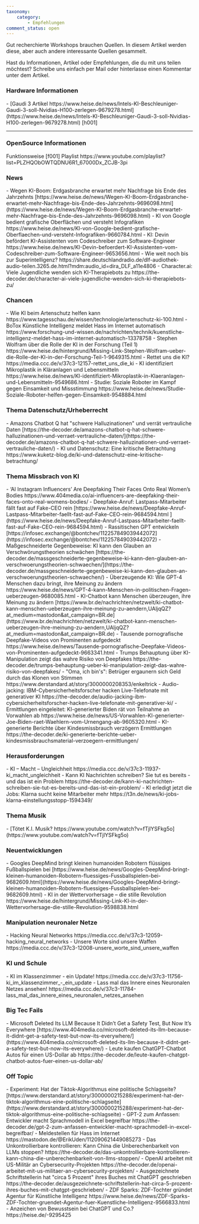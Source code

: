 ```yaml
---
taxonomy:
    category:
        - Empfehlungen
comment_status: open          
---
```


Gut recherchierte Workshops brauchen Quellen. In diesem Artikel werden diese, aber auch andere interessante Quellen gesammelt.

Hast du Informationen, Artikel oder Empfehlungen, die du mit uns teilen möchtest?
Schreibe uns einfach per Mail oder hinterlasse einen Kommentar unter dem Artikel.

<h3> Hardware Informationen </h3>
- [Gaudi 3 Artikel https://www.heise.de/news/Intels-KI-Beschleuniger-Gaudi-3-soll-Nvidias-H100-zerlegen-9679278.html](https://www.heise.de/news/Intels-KI-Beschleuniger-Gaudi-3-soll-Nvidias-H100-zerlegen-9679278.html) [h001]

<hr>
<h3>OpenSource Informationen </h3
test
- [Übersicht Mistral Modelle https://docs.mistral.ai/getting-started/models/](https://docs.mistral.ai/getting-started/models/) [h001]

<h3>Funktionsweise</h3>
[f001] Playlist https://www.youtube.com/playlist?list=PLZHQObOWTQDNU6R1_67000Dx_ZCJB-3pi

<h3>News</h3>
- Wegen KI-Boom: Erdgasbranche erwartet mehr Nachfrage bis Ende des Jahrzehnts [https://www.heise.de/news/Wegen-KI-Boom-Erdgasbranche-erwartet-mehr-Nachfrage-bis-Ende-des-Jahrzehnts-9696098.html](https://www.heise.de/news/Wegen-KI-Boom-Erdgasbranche-erwartet-mehr-Nachfrage-bis-Ende-des-Jahrzehnts-9696098.html)
- KI von Google bedient grafische Oberflächen und versteht Infografiken https://www.heise.de/news/KI-von-Google-bedient-grafische-Oberflaechen-und-versteht-Infografiken-9660784.html
- KI: Devin befördert KI-Assistenten vom Codeschreiber zum Software-Engineer https://www.heise.de/news/KI-Devin-befoerdert-KI-Assistenten-vom-Codeschreiber-zum-Software-Engineer-9653656.html
- Wie weit noch bis zur Superintelligenz? https://share.deutschlandradio.de/dlf-audiothek-audio-teilen.3265.de.html?mdm:audio_id=dira_DLF_a11e4806
- Character.ai: Viele Jugendliche wenden sich KI-Therapiebots zu https://the-decoder.de/character-ai-viele-jugendliche-wenden-sich-ki-therapiebots-zu/

<h3>Chancen</h3>
- Wie KI beim Artenschutz helfen kann https://www.tagesschau.de/wissen/technologie/artenschutz-ki-100.html
- BoTox Künstliche Intelligenz meldet Hass im Internet automatisch https://www.forschung-und-wissen.de/nachrichten/technik/kuenstliche-intelligenz-meldet-hass-im-internet-automatisch-13378758
- Stephen Wolfram über die Rolle der KI in der Forschung (Teil 1) https://www.heise.de/hintergrund/Missing-Link-Stephen-Wolfram-ueber-die-Rolle-der-KI-in-der-Forschung-Teil-1-9649315.html
- Rettet uns die KI? https://media.ccc.de/v/37c3-12157-rettet_uns_die_ki
- KI identifiziert Mikroplastik in Kläranlagen und Lebensmitteln https://www.heise.de/news/KI-identifiziert-Mikroplastik-in-Klaeranlagen-und-Lebensmitteln-9549686.html
- Studie: Soziale Roboter im Kampf gegen Einsamkeit und Missstimmung https://www.heise.de/news/Studie-Soziale-Roboter-helfen-gegen-Einsamkeit-9548884.html


<h3>Thema Datenschutz/Urheberrecht</h3>
- Amazons Chatbot Q hat "schwere Halluzinationen" und verrät vertrauliche Daten [https://the-decoder.de/amazons-chatbot-q-hat-schwere-halluzinationen-und-verraet-vertrauliche-daten/](https://the-decoder.de/amazons-chatbot-q-hat-schwere-halluzinationen-und-verraet-vertrauliche-daten/)
- KI und Datenschutz: Eine kritische Betrachtung https://www.kuketz-blog.de/ki-und-datenschutz-eine-kritische-betrachtung/

<h3>Thema Missbrach von KI</h3>
- ‘AI Instagram Influencers’ Are Deepfaking Their Faces Onto Real Women’s Bodies https://www.404media.co/ai-influencers-are-deepfaking-their-faces-onto-real-womens-bodies/
- Deepfake-Anruf: Lastpass-Mitarbeiter fällt fast auf Fake-CEO rein [https://www.heise.de/news/Deepfake-Anruf-Lastpass-Mitarbeiter-faellt-fast-auf-Fake-CEO-rein-9684594.html ](https://www.heise.de/news/Deepfake-Anruf-Lastpass-Mitarbeiter-faellt-fast-auf-Fake-CEO-rein-9684594.html)
- Rassitischen GPT entwickeln [https://infosec.exchange/@bontchev/112257849039442072](https://infosec.exchange/@bontchev/112257849039442072)
- Maßgeschneiderte Gegenbeweise: KI kann den Glauben an Verschwörungstheorien schwächen [https://the-decoder.de/massgeschneiderte-gegenbeweise-ki-kann-den-glauben-an-verschwoerungstheorien-schwaechen/](https://the-decoder.de/massgeschneiderte-gegenbeweise-ki-kann-den-glauben-an-verschwoerungstheorien-schwaechen/)
- Überzeugende KI: Wie GPT-4 Menschen dazu bringt, ihre Meinung zu ändern https://www.heise.de/news/GPT-4-kann-Menschen-in-politischen-Fragen-ueberzeugen-9680085.html
- KI-Chatbot kann Menschen überzeugen, ihre Meinung zu ändern [https://www.br.de/nachrichten/netzwelt/ki-chatbot-kann-menschen-ueberzeugen-ihre-meinung-zu-aendern,UAljqQZ?at_medium=mastodon&at_campaign=BR.de](https://www.br.de/nachrichten/netzwelt/ki-chatbot-kann-menschen-ueberzeugen-ihre-meinung-zu-aendern,UAljqQZ?at_medium=mastodon&at_campaign=BR.de)
- Tausende pornografische Deepfake-Videos von Prominenten aufgedeckt https://www.heise.de/news/Tausende-pornografische-Deepfake-Videos-von-Prominenten-aufgedeckt-9663341.html
- Trumps Behauptung über KI-Manipulation zeigt das wahre Risiko von Deepfakes https://the-decoder.de/trumps-behauptung-ueber-ki-manipulation-zeigt-das-wahre-risiko-von-deepfakes/
- "Oma, ich bin's": Betrüger ergaunern sich Geld durch das Klonen von Stimmen https://www.derstandard.at/story/3000000208353/enkeltrick
- Audio-jacking: IBM-Cybersicherheitsforscher hacken Live-Telefonate mit generativer KI https://the-decoder.de/audio-jacking-ibm-cybersicherheitsforscher-hacken-live-telefonate-mit-generativer-ki/
- Ermittlungen eingeleitet: KI-generierter Biden rät von Teilnahme an Vorwahlen ab https://www.heise.de/news/US-Vorwahlen-KI-generierter-Joe-Biden-raet-Waehlern-vom-Urnengang-ab-9605320.html
- KI-generierte Berichte über Kindesmissbrauch verzögern Ermittlungen https://the-decoder.de/ki-generierte-berichte-ueber-kindesmissbrauchsmaterial-verzoegern-ermittlungen/

<h3>Herausforderungen</h3>
- KI – Macht – Ungleichheit https://media.ccc.de/v/37c3-11937-ki_macht_ungleichheit
- Kann KI Nachrichten schreiben? Sie tut es bereits - und das ist ein Problem https://the-decoder.de/kann-ki-nachrichten-schreiben-sie-tut-es-bereits-und-das-ist-ein-problem/
- KI erledigt jetzt die Jobs: Klarna sucht keine Mitarbeiter mehr https://t3n.de/news/ki-jobs-klarna-einstellungsstopp-1594349/

<h3>Thema Musik</h3>
- [Tötet K.I. Musik? https://www.youtube.com/watch?v=fTjlYSFkg5o](https://www.youtube.com/watch?v=fTjlYSFkg5o)

<h3>Neuentwicklungen</h3>
- Googles DeepMind bringt kleinen humanoiden Robotern flüssiges Fußballspielen bei [https://www.heise.de/news/Googles-DeepMind-bringt-kleinen-humanoiden-Robotern-fluessiges-Fussballspielen-bei-9682609.html](https://www.heise.de/news/Googles-DeepMind-bringt-kleinen-humanoiden-Robotern-fluessiges-Fussballspielen-bei-9682609.html)
- KI in der Wettervorhersage – die stille Revolution https://www.heise.de/hintergrund/Missing-Link-KI-in-der-Wettervorhersage-die-stille-Revolution-9598838.html


<h3>Manipulation neuronaler Netze</h3>
- Hacking Neural Networks https://media.ccc.de/v/37c3-12059-hacking_neural_networks
- Unsere Worte sind unsere Waffen https://media.ccc.de/v/37c3-12008-unsere_worte_sind_unsere_waffen

<h3>KI und Schule</h3>
- KI im Klassenzimmer - ein Update! https://media.ccc.de/v/37c3-11756-ki_im_klassenzimmer_-_ein_update
- Lass mal das Innere eines Neuronalen Netzes ansehen! https://media.ccc.de/v/37c3-11784-lass_mal_das_innere_eines_neuronalen_netzes_ansehen

<h3>Big Tec Fails</h3>
- Microsoft Deleted Its LLM Because It Didn’t Get a Safety Test, But Now It’s Everywhere [https://www.404media.co/microsoft-deleted-its-llm-because-it-didnt-get-a-safety-test-but-now-its-everywhere/](https://www.404media.co/microsoft-deleted-its-llm-because-it-didnt-get-a-safety-test-but-now-its-everywhere/)
- Leute kaufen ChatGPT-Chatbot Autos für einen US-Dollar ab https://the-decoder.de/leute-kaufen-chatgpt-chatbot-autos-fuer-einen-us-dollar-ab/

<h3>Off Topic</h3>
- Experiment: Hat der Tiktok-Algorithmus eine politische Schlagseite? [https://www.derstandard.at/story/3000000215288/experiment-hat-der-tiktok-algorithmus-eine-politische-schlagseite](https://www.derstandard.at/story/3000000215288/experiment-hat-der-tiktok-algorithmus-eine-politische-schlagseite)
- GPT-2 zum Anfassen: Entwickler macht Sprachmodell in Excel begreifbar https://the-decoder.de/gpt-2-zum-anfassen-entwickler-macht-sprachmodell-in-excel-begreifbar/
- Meldestellen für Hass im Internet https://mastodon.de/@ErikUden/112090621449085273
- Das Unkontrollierbare kontrollieren: Kann China die Unberechenbarkeit von LLMs stoppen? https://the-decoder.de/das-unkontrollierbare-kontrollieren-kann-china-die-unberechenbarkeit-von-llms-stoppen/
- OpenAI arbeitet mit US-Militär an Cybersecurity-Projekten https://the-decoder.de/openai-arbeitet-mit-us-militaer-an-cybersecurity-projekten/
- Ausgezeichnete Schriftstellerin hat "circa 5 Prozent" ihres Buches mit ChatGPT geschrieben https://the-decoder.de/ausgezeichnete-schriftstellerin-hat-circa-5-prozent-ihres-buches-mit-chatgpt-geschrieben/
- ZDF Sparks: ZDF-Tochter gründet Agentur für Künstliche Intelligenz https://www.heise.de/news/ZDF-Sparks-ZDF-Tochter-gruendet-Agentur-fuer-Kuenstliche-Intelligenz-9566833.html
- Anzeichen von Bewusstsein bei ChatGPT und Co.? https://heise.de/-9295425
